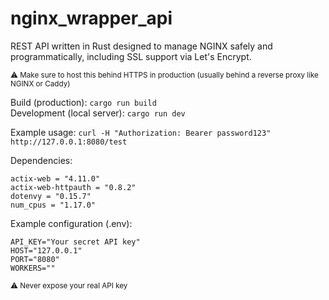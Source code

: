 # nginx_wrapper_api
REST API written in Rust designed to manage NGINX safely and programmatically, including SSL support via Let's Encrypt.

<sub>⚠️ Make sure to host this behind HTTPS in production (usually behind a reverse proxy like NGINX or Caddy)</sub>

Build (production): `cargo run build`  
Development (local server): `cargo run dev`

Example usage: `curl -H "Authorization: Bearer password123" http://127.0.0.1:8080/test`

Dependencies:
```
actix-web = "4.11.0"
actix-web-httpauth = "0.8.2"
dotenvy = "0.15.7"
num_cpus = "1.17.0"
```

Example configuration (.env):

```
API_KEY="Your secret API key"
HOST="127.0.0.1"
PORT="8080"
WORKERS=""
```
<sub>⚠️ Never expose your real API key</sub>